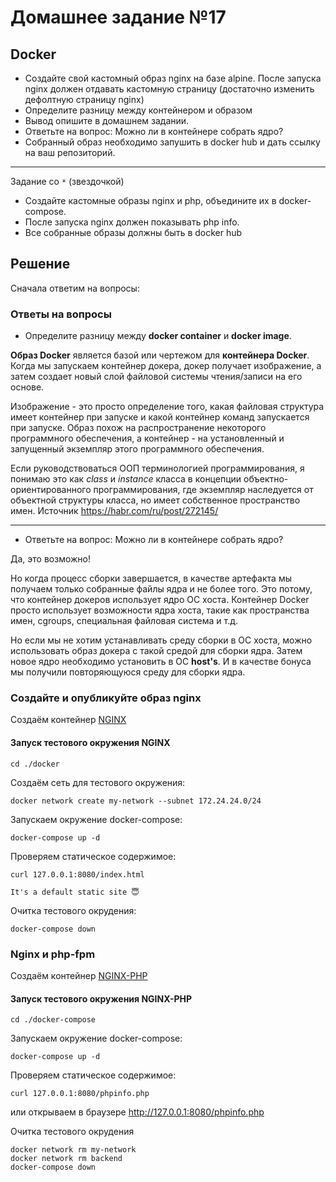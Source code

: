 # Домашнее задание №17

## Docker

- Создайте свой кастомный образ nginx на базе alpine. После запуска nginx должен отдавать кастомную страницу (достаточно изменить дефолтную страницу nginx)
- Определите разницу между контейнером и образом
- Вывод опишите в домашнем задании.
- Ответьте на вопрос: Можно ли в контейнере собрать ядро?
- Собранный образ необходимо запушить в docker hub и дать ссылку на ваш репозиторий.

---

Задание со `*` (звездочкой)

- Создайте кастомные образы nginx и php, объедините их в docker-compose.
- После запуска nginx должен показывать php info.
- Все собранные образы должны быть в docker hub

## Решение

Сначала ответим на вопросы:

### Ответы на вопросы

- Определите разницу между **docker container** и **docker image**.

**Образ Docker** является базой или чертежом для **контейнера Docker**. Когда мы запускаем контейнер докера, докер получает изображение, а затем создает новый слой файловой системы чтения/записи на его основе.

 Изображение - это просто определение того, какая файловая структура имеет контейнер при запуске и какой контейнер команд запускается при запуске. Образ похож на распространение некоторого программного обеспечения, а контейнер - на установленный и запущенный экземпляр этого программного обеспечения.

Если руководствоваться ООП терминологией программирования, я понимаю это как _class_ и _instance_ класса в концепции объектно-ориентированного программирования, где экземпляр наследуется от объектной структуры класса, но имеет собственное пространство имен.
Источник <https://habr.com/ru/post/272145/>

---

- Ответьте на вопрос: Можно ли в контейнере собрать ядро?

Да, это возможно!

Но когда процесс сборки завершается, в качестве артефакта мы получаем только собранные файлы ядра и не более того. Это потому, что контейнер докеров использует ядро ОС хоста. Контейнер Docker просто использует возможности ядра хоста, такие как пространства имен, cgroups, специальная файловая система и т.д.

Но если мы не хотим устанавливать среду сборки в ОС хоста, можно использовать образ докера с такой средой для сборки ядра. Затем новое ядро необходимо установить в ОС **host's**. И в качестве бонуса мы получили повторяющуюся среду для сборки ядра.

### Создайте и опубликуйте образ nginx

Создаём контейнер [NGINX](./docker/README.md)

#### Запуск тестового окружения NGINX

```shell
cd ./docker
```

Создаём сеть для тестового окружения:

```shell
docker network create my-network --subnet 172.24.24.0/24
```

Запускаем окружение docker-compose:

```shell
docker-compose up -d
```

Проверяем статическое содержимое:

```shell
curl 127.0.0.1:8080/index.html
```

```log
It's a default static site 😇
```

Очитка тестового окрудения:

```shell
docker-compose down
```

### Nginx и php-fpm

Создаём контейнер [NGINX-PHP](./docker-compose/README.md)

#### Запуск тестового окружения NGINX-PHP

```shell
cd ./docker-compose
```

Запускаем окружение docker-compose:

```shell
docker-compose up -d
```

Проверяем статическое содержимое:

```shell
curl 127.0.0.1:8080/phpinfo.php
```

или открываем в браузере <http://127.0.0.1:8080/phpinfo.php>

Очитка тестового окрудения

```shell
docker network rm my-network
docker network rm backend
docker-compose down
```
